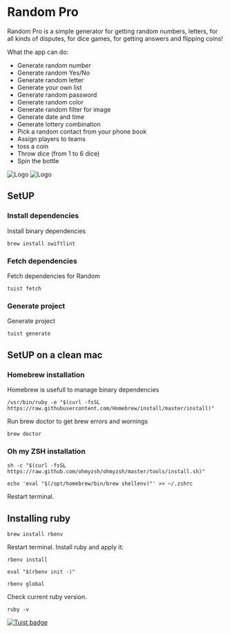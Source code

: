 
# Random Pro

Random Pro is a simple generator for getting random numbers, letters, for all kinds of disputes, for dice games, for getting answers and flipping coins!

What the app can do:
- Generate random number
- Generate random Yes/No
- Generate random letter
- Generate your own list
- Generate random password
- Generate random color
- Generate random filter for image
- Generate date and time
- Generate lottery combination
- Pick a random contact from your phone book
- Assign players to teams
- toss a coin
- Throw dice (from 1 to 6 dice)
- Spin the bottle

![Logo](https://sosinvitalii.com/wp-content/uploads/2022/12/prev_one.png "Random Pro")
![Logo](https://sosinvitalii.com/wp-content/uploads/2022/12/prev_two.png "Random Pro")

## SetUP

### Install dependencies

Install binary dependencies
```
brew install swiftlint
```

### Fetch dependencies

Fetch dependencies for Random
```
tuist fetch
```

### Generate project

Generate project
```
tuist generate
```

## SetUP on a clean mac

### Homebrew installation

Homebrew is usefull to manage binary dependencies
```
/usr/bin/ruby -e "$(curl -fsSL https://raw.githubusercontent.com/Homebrew/install/master/install)"
```

Run brew doctor to get brew errors and wornings
```
brew doctor
```

### Oh my ZSH installation

```
sh -c "$(curl -fsSL https://raw.github.com/ohmyzsh/ohmyzsh/master/tools/install.sh)"

echo 'eval "$(/opt/homebrew/bin/brew shellenv)"' >> ~/.zshrc
```

Restart terminal.

## Installing ruby

```
brew install rbenv
```

Restart terminal. Install ruby and аpply it:

```
rbenv install
```

```
eval "$(rbenv init -)"
```

```
rbenv global
```

Check current ruby version.
```
ruby -v
```
[![Tuist badge](https://img.shields.io/badge/Powered%20by-Tuist-blue)](https://tuist.io)
